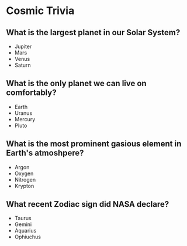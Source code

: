 # Cosmic Trivia

## What is the largest planet in our Solar System?
- Jupiter
- Mars
- Venus
- Saturn

## What is the only planet we can live on comfortably?
- Earth
- Uranus
- Mercury
- Pluto

## What is the most prominent gasious element in Earth's atmoshpere?
- Argon
- Oxygen
- Nitrogen
- Krypton

## What recent Zodiac sign did NASA declare?
- Taurus
- Gemini
- Aquarius
- Ophiuchus